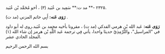 ٢٣٢٥ -** مد ت:** سَعِيد بن عُبَيد (٣) ، أخو مُحَمَّد بْن عُبَيد.

**رَوَى عَنه:** أَبِي حاتم المزني (مد ت) .

**رَوَى عَنه:** عَبد الله بْن هرمي الفدكي (مد ت) ، مقرونا بأخيه محمد بن عُبَيد.روى له أبو داود في "المراسيل"، والتِّرْمِذِيّ حديثا واحدا، يأتي فِي ترجمة عَبد اللَّهِ بْن هرمز إن شاء الله (١) .المجلد الحادي عشر

بسم الله الرحمن الرحيم